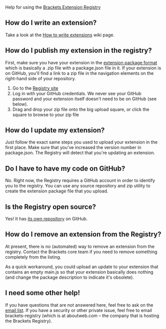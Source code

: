 Help for using the [Brackets Extension Registry](http://brackets-registry.aboutweb.com/)

## How do I write an extension? ##

Take a look at the [How to write extensions](https://github.com/adobe/brackets/wiki/How-to-Write-Extensions) wiki page.

## How do I publish my extension in the registry? ##

First, make sure you have your extension in the [extension package format](https://github.com/adobe/brackets/wiki/Extension-package-format) which is basically a .zip file with a package.json file in it. If your extension is on GitHub, you'll find a link to a zip file in the navigation elements on the right-hand side of your repository.

1. Go to the [Registry site](https://brackets-registry.aboutweb.com/)
2. Log in with your GitHub credentials. We never see your GitHub password and your extension itself doesn't need to be on GitHub (see below).
3. Drag and drop your zip file onto the big upload square, or click the square to browse to your zip file

## How do I update my extension? ##

Just follow the exact same steps you used to upload your extension in the first place. Make sure that you've increased the version number in package.json. The Registry will detect that you're updating an extension.

## Do I have to have my code on GitHub? ##

No. Right now, the Registry requires a GitHub account in order to identify you to the registry. You can use any source repository and zip utility to create the extension package file that you upload.

## Is the Registry open source? ##

Yes! It has [its own repository](https://github.com/adobe/brackets-registry) on GitHub.

## How do I remove an extension from the Registry? ##

At present, there is no (automated) way to remove an extension from the registry. Contact the Brackets core team if you need to remove something completely from the listing.

As a quick workaround, you could upload an update to your extension that contains an empty main.js so that your extension basically does nothing (and change the package description to indicate it's obsolete).

## I need some other help! ##

If you have questions that are not answered here, feel free to ask on the [email list](https://groups.google.com/forum/#!forum/brackets-dev). If you have a security or other private issue, feel free to email brackets-registry (which is at aboutweb.com – the company that is hosting the Brackets Registry).
